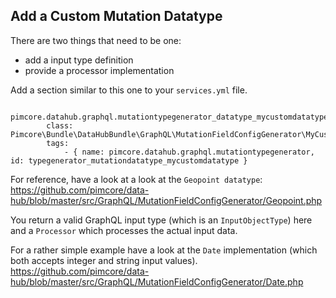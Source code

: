 ## Add a Custom Mutation Datatype

There are two things that need to be one:
- add a input type definition
- provide a processor implementation

Add a section similar to this one to your `services.yml` file.

```
    pimcore.datahub.graphql.mutationtypegenerator_datatype_mycustomdatatype:
        class: Pimcore\Bundle\DataHubBundle\GraphQL\MutationFieldConfigGenerator\MyCustomDatatype
        tags:
            - { name: pimcore.datahub.graphql.mutationtypegenerator, id: typegenerator_mutationdatatype_mycustomdatatype }                                    
```

For reference, have a look at a look at the `Geopoint datatype`:
https://github.com/pimcore/data-hub/blob/master/src/GraphQL/MutationFieldConfigGenerator/Geopoint.php

You return a valid GraphQL input type (which is an `InputObjectType`) here and a `Processor` which processes the actual
input data.

For a rather simple example have a look at the `Date` implementation (which both accepts integer and string input values).
https://github.com/pimcore/data-hub/blob/master/src/GraphQL/MutationFieldConfigGenerator/Date.php   
